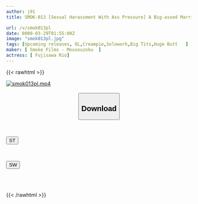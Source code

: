 ```yaml
---
author: j91
title: SMOK-013 [Sexual Harassment With Ass Pressure] A Big-assed Married Woman Boss With A Super Voluptuous Body Makes A Young Subordinate's Dick Erect And Plays With It With A Powerful Ass-pushing Press, Reo Fujisawa

url: /v/smok013pl
date: 0000-03-29T01:55:00Z
image: "smok013pl.jpg"
tags: [Upcoming releases, OL,Creampie,Solowork,Big Tits,Huge Butt	]
maker: [ Smoke Films - Mousouzoku  ]
actress: [ Fujisawa Rio]
---
```



{{< rawhtml >}}

<div class="video" data-videoid="pending_link_2.html">
    <a href="javascript:;">
        <img src="/v/smok013pl/smok013pl.jpg" width="WIDTH" height="HEIGHT" alt="smok013pl.mp4" loading="lazy">
    </a>
</div>

<script type="text/javascript" src="https://j91.asia/asset/on-demand-pend.js"></script>

<br>
  <link rel="stylesheet" href="https://j91.asia/asset/bs5.css">
  
  <center>
  <button class="btn btn-primary" type="button" data-bs-toggle="collapse" data-bs-target=".multi-collapse" aria-expanded="false" aria-controls="multiCollapseExample1 multiCollapseExample2"><h2>Download</h2></button></center>
</p>
<div class="row">
  <div class="col">
    <div class="collapse multi-collapse" id="multiCollapseExample1">
      <div class="card card-body">
	      	      <br>
<div class="buttons">  
<p><a href="https://j91.asia/pending_link_2.html" target="_blank"><button class="btn-hover color-3"><i class="fa fa-download"></i> ST</button></a></p></div>
    </div>
  </div>
</div>
  <div class="col">
    <div class="collapse multi-collapse" id="multiCollapseExample2">
      <div class="card card-body">
	      <br>
<div class="buttons">
<p><a href="https://j91.asia/pending_link_2.html" target="_blank"><button class="btn-hover color-2"><i class="fa fa-download"></i> SW</button></a></p></div>
<br><br>
      </div>
    </div>
  </div>
</div>

{{< /rawhtml >}}